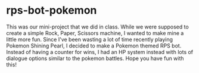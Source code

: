 # rps-bot-pokemon

This was our mini-project that we did in class. 
While we were supposed to create a simple Rock, Paper, Scissors machine, I wanted to make mine a little more fun. 
Since I've been wasting a lot of time recently playing Pokemon Shining Pearl, I decided to make a Pokemon themed RPS bot. 
Instead of having a counter for wins, I had an HP system instead with lots of dialogue options similar to the pokemon battles. 
Hope you have fun with this!